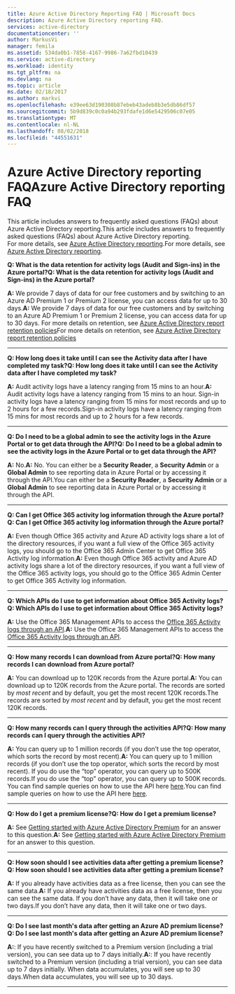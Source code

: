 ```yaml
---
title: Azure Active Directory Reporting FAQ | Microsoft Docs
description: Azure Active Directory reporting FAQ.
services: active-directory
documentationcenter: ''
author: MarkusVi
manager: femila
ms.assetid: 534da0b1-7858-4167-9986-7a62fbd10439
ms.service: active-directory
ms.workload: identity
ms.tgt_pltfrm: na
ms.devlang: na
ms.topic: article
ms.date: 02/18/2017
ms.author: markvi
ms.openlocfilehash: e39ee63d190308b87ebeb43adeb8b3e5db86df57
ms.sourcegitcommit: 5b9d839c0c0a94b293fdafe1d6e5429506c07e05
ms.translationtype: MT
ms.contentlocale: nl-NL
ms.lasthandoff: 08/02/2018
ms.locfileid: "44551631"
---
```

# <a name="azure-active-directory-reporting-faq"></a><span data-ttu-id="a3895-103">Azure Active Directory reporting FAQ</span><span class="sxs-lookup"><span data-stu-id="a3895-103">Azure Active Directory reporting FAQ</span></span>

<span data-ttu-id="a3895-104">This article includes answers to frequently asked questions (FAQs) about Azure Active Directory reporting.</span><span class="sxs-lookup"><span data-stu-id="a3895-104">This article includes answers to frequently asked questions (FAQs) about Azure Active Directory reporting.</span></span>  
<span data-ttu-id="a3895-105">For more details, see [Azure Active Directory reporting](active-directory-reporting-azure-portal.md).</span><span class="sxs-lookup"><span data-stu-id="a3895-105">For more details, see [Azure Active Directory reporting](active-directory-reporting-azure-portal.md).</span></span> 

<span data-ttu-id="a3895-106">**Q: What is the data retention for activity logs (Audit and Sign-ins) in the Azure portal?**</span><span class="sxs-lookup"><span data-stu-id="a3895-106">**Q: What is the data retention for activity logs (Audit and Sign-ins) in the Azure portal?**</span></span> 

<span data-ttu-id="a3895-107">**A:** We provide 7 days of data for our free customers and by switching to an Azure AD Premium 1 or Premium 2 license, you can access data for up to 30 days.</span><span class="sxs-lookup"><span data-stu-id="a3895-107">**A:** We provide 7 days of data for our free customers and by switching to an Azure AD Premium 1 or Premium 2 license, you can access data for up to 30 days.</span></span> <span data-ttu-id="a3895-108">For more details on retention, see [Azure Active Directory report retention policies](active-directory-reporting-retention.md)</span><span class="sxs-lookup"><span data-stu-id="a3895-108">For more details on retention, see [Azure Active Directory report retention policies](active-directory-reporting-retention.md)</span></span>

--- 

<span data-ttu-id="a3895-109">**Q: How long does it take until I can see the Activity data after I have completed my task?**</span><span class="sxs-lookup"><span data-stu-id="a3895-109">**Q: How long does it take until I can see the Activity data after I have completed my task?**</span></span>

<span data-ttu-id="a3895-110">**A:** Audit activity logs have a latency ranging from 15 mins to an hour.</span><span class="sxs-lookup"><span data-stu-id="a3895-110">**A:** Audit activity logs have a latency ranging from 15 mins to an hour.</span></span> <span data-ttu-id="a3895-111">Sign-in activity logs have a latency ranging from 15 mins for most records and up to 2 hours for a few records.</span><span class="sxs-lookup"><span data-stu-id="a3895-111">Sign-in activity logs have a latency ranging from 15 mins for most records and up to 2 hours for a few records.</span></span>

---

<span data-ttu-id="a3895-112">**Q: Do I need to be a global admin to see the activity logs in the Azure Portal or to get data through the API?**</span><span class="sxs-lookup"><span data-stu-id="a3895-112">**Q: Do I need to be a global admin to see the activity logs in the Azure Portal or to get data through the API?**</span></span>

<span data-ttu-id="a3895-113">**A:** No.</span><span class="sxs-lookup"><span data-stu-id="a3895-113">**A:** No.</span></span> <span data-ttu-id="a3895-114">You can either be a **Security Reader**, a **Security Admin** or a **Global Admin** to see reporting data in Azure Portal or by accessing it through the API.</span><span class="sxs-lookup"><span data-stu-id="a3895-114">You can either be a **Security Reader**, a **Security Admin** or a **Global Admin** to see reporting data in Azure Portal or by accessing it through the API.</span></span>

---

<span data-ttu-id="a3895-115">**Q: Can I get Office 365 activity log information through the Azure portal?**</span><span class="sxs-lookup"><span data-stu-id="a3895-115">**Q: Can I get Office 365 activity log information through the Azure portal?**</span></span>

<span data-ttu-id="a3895-116">**A:** Even though Office 365 activity and Azure AD activity logs share a lot of the directory resources, if you want a full view of the Office 365 activity logs, you should go to the Office 365 Admin Center to get Office 365 Activity log information.</span><span class="sxs-lookup"><span data-stu-id="a3895-116">**A:** Even though Office 365 activity and Azure AD activity logs share a lot of the directory resources, if you want a full view of the Office 365 activity logs, you should go to the Office 365 Admin Center to get Office 365 Activity log information.</span></span>

---


<span data-ttu-id="a3895-117">**Q: Which APIs do I use to get information about Office 365 Activity logs?**</span><span class="sxs-lookup"><span data-stu-id="a3895-117">**Q: Which APIs do I use to get information about Office 365 Activity logs?**</span></span>

<span data-ttu-id="a3895-118">**A:** Use the Office 365 Management APIs to access the [Office 365 Activity logs through an API](https://msdn.microsoft.com/office-365/office-365-managment-apis-overview).</span><span class="sxs-lookup"><span data-stu-id="a3895-118">**A:** Use the Office 365 Management APIs to access the [Office 365 Activity logs through an API](https://msdn.microsoft.com/office-365/office-365-managment-apis-overview).</span></span>

---

<span data-ttu-id="a3895-119">**Q: How many records I can download from Azure portal?**</span><span class="sxs-lookup"><span data-stu-id="a3895-119">**Q: How many records I can download from Azure portal?**</span></span>

<span data-ttu-id="a3895-120">**A:** You can download up to 120K records from the Azure portal.</span><span class="sxs-lookup"><span data-stu-id="a3895-120">**A:** You can download up to 120K records from the Azure portal.</span></span> <span data-ttu-id="a3895-121">The records are sorted by *most recent* and by default, you get the most recent 120K records.</span><span class="sxs-lookup"><span data-stu-id="a3895-121">The records are sorted by *most recent* and by default, you get the most recent 120K records.</span></span> 

---

<span data-ttu-id="a3895-122">**Q: How many records can I query through the activities API?**</span><span class="sxs-lookup"><span data-stu-id="a3895-122">**Q: How many records can I query through the activities API?**</span></span>

<span data-ttu-id="a3895-123">**A:** You can query up to 1 million records (if you don’t use the top operator, which sorts the record by most recent).</span><span class="sxs-lookup"><span data-stu-id="a3895-123">**A:** You can query up to 1 million records (if you don’t use the top operator, which sorts the record by most recent).</span></span> <span data-ttu-id="a3895-124">If you do use the “top” operator, you can query up to 500K records.</span><span class="sxs-lookup"><span data-stu-id="a3895-124">If you do use the “top” operator, you can query up to 500K records.</span></span> <span data-ttu-id="a3895-125">You can find sample queries on how to use the API here [here](active-directory-reporting-api-getting-started.md).</span><span class="sxs-lookup"><span data-stu-id="a3895-125">You can find sample queries on how to use the API here [here](active-directory-reporting-api-getting-started.md).</span></span>

---

<span data-ttu-id="a3895-126">**Q: How do I get a premium license?**</span><span class="sxs-lookup"><span data-stu-id="a3895-126">**Q: How do I get a premium license?**</span></span>

<span data-ttu-id="a3895-127">**A:** See [Getting started with Azure Active Directory Premium](active-directory-get-started-premium.md) for an answer to this question.</span><span class="sxs-lookup"><span data-stu-id="a3895-127">**A:** See [Getting started with Azure Active Directory Premium](active-directory-get-started-premium.md) for an answer to this question.</span></span>

---

<span data-ttu-id="a3895-128">**Q: How soon should I see activities data after getting a premium license?**</span><span class="sxs-lookup"><span data-stu-id="a3895-128">**Q: How soon should I see activities data after getting a premium license?**</span></span>

<span data-ttu-id="a3895-129">**A:** If you already have activities data as a free license, then you can see the same data.</span><span class="sxs-lookup"><span data-stu-id="a3895-129">**A:** If you already have activities data as a free license, then you can see the same data.</span></span> <span data-ttu-id="a3895-130">If you don’t have any data, then it will take one or two days.</span><span class="sxs-lookup"><span data-stu-id="a3895-130">If you don’t have any data, then it will take one or two days.</span></span>

---

<span data-ttu-id="a3895-131">**Q: Do I see last month's data after getting an Azure AD premium license?**</span><span class="sxs-lookup"><span data-stu-id="a3895-131">**Q: Do I see last month's data after getting an Azure AD premium license?**</span></span>

<span data-ttu-id="a3895-132">**A:**: If you have recently switched to a Premium version (including a trial version), you can see data up to 7 days initially.</span><span class="sxs-lookup"><span data-stu-id="a3895-132">**A:**: If you have recently switched to a Premium version (including a trial version), you can see data up to 7 days initially.</span></span> <span data-ttu-id="a3895-133">When data accumulates, you will see up to 30 days.</span><span class="sxs-lookup"><span data-stu-id="a3895-133">When data accumulates, you will see up to 30 days.</span></span>

 
---

